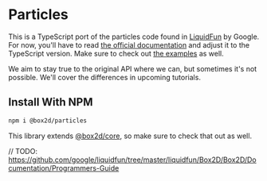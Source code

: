 # Particles

This is a TypeScript port of the particles code found in [LiquidFun](https://github.com/google/liquidfun) by Google. For now, you'll have to read [the official documentation](http://google.github.io/liquidfun/) and adjust it to the TypeScript version. Make sure to check out [the examples](https://github.com/Lusito/box2d.ts/tree/master/apps/testbed/src/tests/particles) as well.

We aim to stay true to the original API where we can, but sometimes it's not possible. We'll cover the differences in upcoming tutorials.

## Install With NPM

```bash
npm i @box2d/particles
```

This library extends [@box2d/core](../../core/README.md), so make sure to check that out as well.

// TODO: https://github.com/google/liquidfun/tree/master/liquidfun/Box2D/Box2D/Documentation/Programmers-Guide
